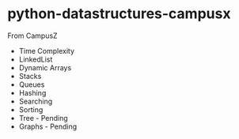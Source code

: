 # python-datastructures-campusx
From CampusZ



* Time Complexity
* LinkedList
* Dynamic Arrays
* Stacks
* Queues
* Hashing
* Searching
* Sorting
* Tree - Pending
* Graphs - Pending
